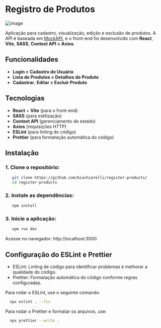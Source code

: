 # Registro de Produtos

![image](https://github.com/user-attachments/assets/5bc2aeac-0014-4fd9-9d96-8412a0e9a245)

Aplicação para cadastro, visualização, edição e exclusão de produtos. A API é baseada em [MockAPI](https://6256fc506ea7037005434e84.mockapi.io/api/v1), e o front-end foi desenvolvido com **React**, **Vite**, **SASS**, **Context API** e **Axios**.

## Funcionalidades

- **Login** e **Cadastro de Usuário**
- **Lista de Produtos** e **Detalhes do Produto**
- **Cadastrar**, **Editar** e **Excluir Produto**

## Tecnologias

- **React** + **Vite** (para o front-end)
- **SASS** (para estilização)
- **Context API** (gerenciamento de estado)
- **Axios** (requisições HTTP)
- **ESLint** (para linting do código)
- **Prettier** (para formatação automática do código)


## Instalação

### 1. Clone o repositório:
```bash
   git clone https://github.com/biachiarelli/register-products/
   cd register-products
 ```


### 2. Instale as dependências:
```bash
   npm install
 ```

### 3. Inicie a aplicação:
```bash
   npm run dev
 ```

Acesse no navegador: http://localhost:3000

## Configuração do ESLint e Prettier

- ESLint: Linting de código para identificar problemas e melhorar a qualidade do código.
- Prettier: Formatação automática do código conforme regras configuradas.


Para rodar o ESLint, use o seguinte comando:
```bash
  npx eslint . --fix
 ```

Para rodar o Prettier e formatar os arquivos, use:

```bash
  npx prettier --write .
 ```
